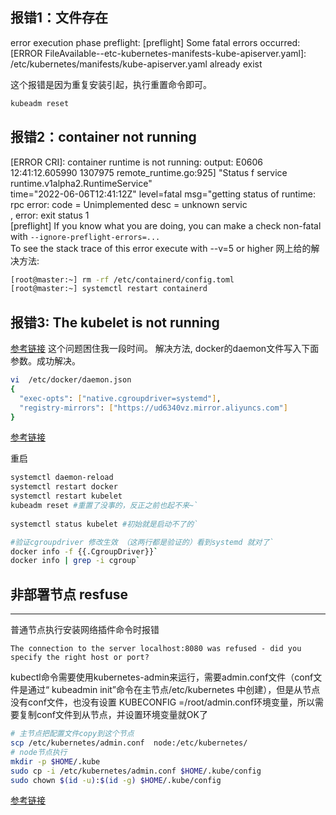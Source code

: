 ## 报错1：文件存在
error execution phase preflight: [preflight] Some fatal errors occurred:
    [ERROR FileAvailable--etc-kubernetes-manifests-kube-apiserver.yaml]: /etc/kubernetes/manifests/kube-apiserver.yaml already exist

这个报错是因为重复安装引起，执行重置命令即可。
```bash
kubeadm reset
```

## 报错2：container not running
[ERROR CRI]: container runtime is not running: output: E0606 12:41:12.605990 1307975 remote_runtime.go:925] "Status f service runtime.v1alpha2.RuntimeService"  
time="2022-06-06T12:41:12Z" level=fatal msg="getting status of runtime: rpc error: code = Unimplemented desc = unknown servic  
, error: exit status 1  
[preflight] If you know what you are doing, you can make a check non-fatal with `--ignore-preflight-errors=...`  
To see the stack trace of this error execute with --v=5 or higher
网上给的解决方法:
```bash
[root@master:~] rm -rf /etc/containerd/config.toml  
[root@master:~] systemctl restart containerd
```

## 报错3: The kubelet is not running

[参考链接](https://www.php.cn/blog/detail/36181.html)  这个问题困住我一段时间。
解决方法, docker的daemon文件写入下面参数。成功解决。
```bash
vi  /etc/docker/daemon.json 
{
  "exec-opts": ["native.cgroupdriver=systemd"],
  "registry-mirrors": ["https://ud6340vz.mirror.aliyuncs.com"]
}
```
[参考链接](https://k8s.easydoc.net/docs/dRiQjyTY/28366845/6GiNOzyZ/nd7yOvdY)

重启
```bash
systemctl daemon-reload
systemctl restart docker
systemctl restart kubelet
kubeadm reset #重置了没事的，反正之前也起不来~`
 
systemctl status kubelet #初始就是启动不了的`

#验证cgroupdriver 修改生效 （这两行都是验证的）看到systemd 就对了`
docker info -f {{.CgroupDriver}}`
docker info | grep -i cgroup`
```


## 非部署节点 resfuse
---
普通节点执行安装网络插件命令时报错
```
The connection to the server localhost:8080 was refused - did you specify the right host or port?
```

kubectl命令需要使用kubernetes-admin来运行，需要admin.conf文件（conf文件是通过“ kubeadmin init”命令在主节点/etc/kubernetes 中创建），但是从节点没有conf文件，也没有设置 KUBECONFIG =/root/admin.conf环境变量，所以需要复制conf文件到从节点，并设置环境变量就OK了
```bash
# 主节点把配置文件copy到这个节点
scp /etc/kubernetes/admin.conf  node:/etc/kubernetes/
# node节点执行
mkdir -p $HOME/.kube
sudo cp -i /etc/kubernetes/admin.conf $HOME/.kube/config
sudo chown $(id -u):$(id -g) $HOME/.kube/config
```
[参考链接](https://blog.csdn.net/whatzhang007/article/details/112579182)

